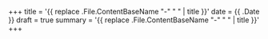 +++
title = '{{ replace .File.ContentBaseName "-" " " | title }}'
date = {{ .Date }}
draft = true
summary = '{{ replace .File.ContentBaseName "-" " " | title }}'
+++
